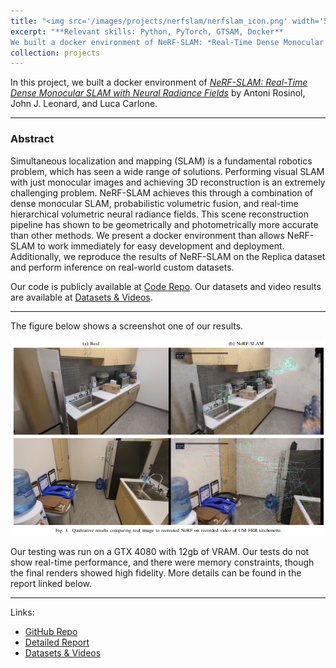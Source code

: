 ```yaml
---
title: "<img src='/images/projects/nerfslam/nerfslam_icon.png' width='50'> NeRF-SLAM Docker"
excerpt: "**Relevant skills: Python, PyTorch, GTSAM, Docker** 
We built a docker environment of NeRF-SLAM: *Real-Time Dense Monocular SLAM with Neural Radiance Fields* by Antoni Rosinol, John J. Leonard, and Luca Carlone. We replicate results in the paper, as well as test on our own datasets."
collection: projects
---
```


In this project, we built a docker environment of [*NeRF-SLAM: Real-Time Dense Monocular SLAM with Neural Radiance Fields*](https://arxiv.org/abs/2210.13641) by Antoni Rosinol, John J. Leonard, and Luca Carlone.

---

### Abstract
Simultaneous localization and mapping (SLAM) is a fundamental robotics problem, which has seen a wide range of solutions. Performing visual SLAM with just monocular images and achieving 3D reconstruction is an extremely challenging problem. NeRF-SLAM achieves this through a combination of dense monocular SLAM, probabilistic volumetric fusion, and real-time hierarchical volumetric neural radiance fields. This scene reconstruction pipeline has shown to be geometrically and photometrically more accurate than other methods. We present a docker environment than allows NeRF-SLAM to work immediately for easy development and deployment. Additionally, we reproduce the results of NeRF-SLAM on the Replica dataset and perform inference on real-world custom datasets.

Our code is publicly available at [Code Repo](https://github.com/sarveshmayil/NeRF-SLAM-docker). Our datasets and video results are available at [Datasets & Videos](https://drive.google.com/drive/folders/1QP0KsM6KKRtO_wGg9mvceJ_WIQCdat15).

---

The figure below shows a screenshot one of our results.

<img src="/images/projects/nerfslam/nerfslam_figure.png">

Our testing was run on a GTX 4080 with 12gb of VRAM. Our tests do not show real-time performance, and there were memory constraints, though the final renders showed high fidelity. More details can be found in the report linked below.  

---
Links:
* [GitHub Repo](https://github.com/sarveshmayil/NeRF-SLAM-docker)
* [Detailed Report](https://hvak.io/files/NeRF_SLAM_Report.pdf)
* [Datasets & Videos](https://drive.google.com/drive/folders/1QP0KsM6KKRtO_wGg9mvceJ_WIQCdat15)